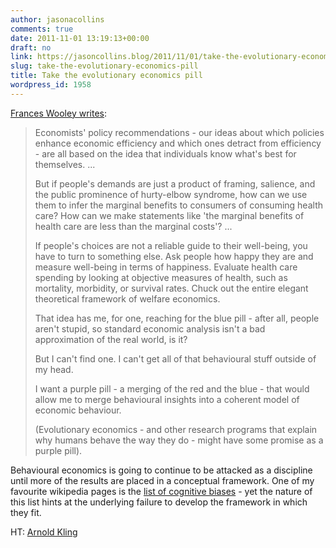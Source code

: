 ```yaml
---
author: jasonacollins
comments: true
date: 2011-11-01 13:19:13+00:00
draft: no
link: https://jasoncollins.blog/2011/11/01/take-the-evolutionary-economics-pill/
slug: take-the-evolutionary-economics-pill
title: Take the evolutionary economics pill
wordpress_id: 1958
---
```


[Frances Wooley writes](http://worthwhile.typepad.com/worthwhile_canadian_initi/2011/09/the-behavioural-economists-dilemma-induction-versus-deduction.html):



<blockquote>Economists' policy recommendations - our ideas about which policies enhance economic efficiency and which ones detract from efficiency - are all based on the idea that individuals know what's best for themselves. ...

But if people's demands are just a product of framing, salience, and the public prominence of hurty-elbow syndrome, how can we use them to infer the marginal benefits to consumers of consuming health care? How can we make statements like 'the marginal benefits of health care are less than the marginal costs'? ...

If people's choices are not a reliable guide to their well-being, you have to turn to something else. Ask people how happy they are and measure well-being in terms of happiness. Evaluate health care spending by looking at objective measures of health, such as mortality, morbidity, or survival rates. Chuck out the entire elegant theoretical framework of welfare economics.

That idea has me, for one, reaching for the blue pill - after all, people aren't stupid, so standard economic analysis isn't a bad approximation of the real world, is it?

But I can't find one. I can't get all of that behavioural stuff outside of my head.

I want a purple pill - a merging of the red and the blue - that would allow me to merge behavioural insights into a coherent model of economic behaviour.

(Evolutionary economics - and other research programs that explain why humans behave the way they do - might have some promise as a purple pill).</blockquote>



Behavioural economics is going to continue to be attacked as a discipline until more of the results are placed in a conceptual framework. One of my favourite wikipedia pages is the [list of cognitive biases](http://en.wikipedia.org/wiki/List_of_cognitive_biases) - yet the nature of this list hints at the underlying failure to develop the framework in which they fit.

HT: [Arnold Kling](http://econlog.econlib.org/archives/2011/09/the_rabbit_hole.html)
